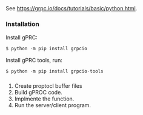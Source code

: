 ##

See https://grpc.io/docs/tutorials/basic/python.html.


### Installation

Install gPRC:
```python
$ python -m pip install grpcio
```

Install gPRC tools, run:
```python
$ python -m pip install grpcio-tools
```


###

1. Create proptocl buffer files
2. Build gPROC code.
3. Implmente the function.
4. Run the server/client program.


